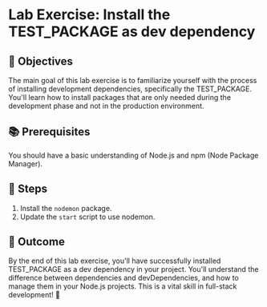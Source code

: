 # Lab Exercise: Install the TEST_PACKAGE as dev dependency

## 🎯 Objectives

The main goal of this lab exercise is to familiarize yourself with the process of installing development dependencies, specifically the TEST_PACKAGE. You'll learn how to install packages that are only needed during the development phase and not in the production environment.

## 📚 Prerequisites

You should have a basic understanding of Node.js and npm (Node Package Manager).

## 🚀 Steps

1. Install the `nodemon` package.
2. Update the `start` script to use nodemon.

## 🏁 Outcome

By the end of this lab exercise, you'll have successfully installed TEST_PACKAGE as a dev dependency in your project. You'll understand the difference between dependencies and devDependencies, and how to manage them in your Node.js projects. This is a vital skill in full-stack development! 🌟

